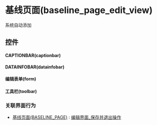 # 基线页面(baseline_page_edit_view)  <!-- {docsify-ignore-all} -->


系统自动添加



## 控件
#### CAPTIONBAR(captionbar)
#### DATAINFOBAR(datainfobar)
#### 编辑表单(form)
#### 工具栏(toolbar)


### 关联界面行为
  * [基线页面(BASELINE_PAGE)](module/Wiki/baseline_page) : [编辑界面_保存并退出操作](module/Wiki/baseline_page#界面行为)

<script>
 const { createApp } = Vue
  createApp({
    data() {
      return {

      }
    }
  }).use(ElementPlus).mount('#app')
</script>